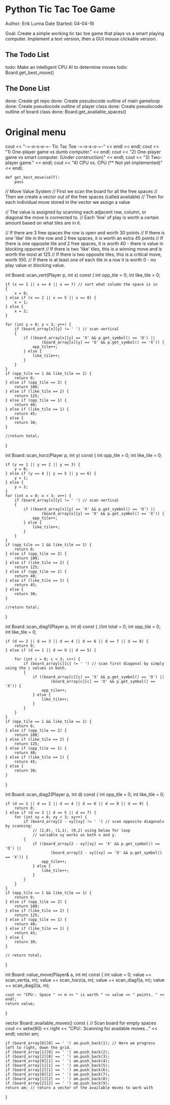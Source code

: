 Python Tic Tac Toe Game
===============

Author: Erik Lunna
Date Started: 04-04-16

Goal: Create a simple working tic tac toe game that plays vs a smart playing
computer. Implement a text version, then a GUI mouse clickable version.

The Todo List
-----------------
todo: Make an intelligent CPU AI to determine moves
todo: Board.get_best_move()

The Done List
-----------------
done: Create git repo
done: Create pseudocode outline of main gameloop 
done: Create pseudocode outline of player class
done: Create pseudocode outline of board class
done: Board.get_available_spaces()



# Original menu
cout << "-=-o-x-o-=-   Tic Tac Toe   -=-o-x-o-=-" << endl << endl;
cout << "1) One-player game vs dumb computer." << endl;
cout << "2) One-player game vs smart computer. (Under construction)" << endl;
cout << "3) Two-player game." << endl;
cout << "4) CPU vs. CPU (** Not yet implemented)" << endl;



    def get_best_move(self):
        pass

// Move Value System
// First we scan the board for all the free spaces
// Then we create a vector out of the free spaces (called available)
// Then for each individual move stored in the vector we assign a value

// The value is assigned by scanning each adjacent row, column, or diagonal the move is connected to.
// Each 'line' of play is worth a certain amount based on what tiles are in it.

// If there are 3 free spaces the row is open and worth 30 points
// If there is one 'like' tile in the row and 2 free spaces, it is worth an extra 45 points
// If there is one opposite tile and 2 free spaces, it is worth 40 - there is value in blocking opponent
// If there is two 'like' tiles, this is a winning move and is worth the most at 125
// If there is two opposite tiles, this is a critical move, worth 100.
// If there is at least one of each tile in a row it is worth 0 - no play value or blocking value.

int Board::scan_vert(Player p, int x) const {
    int opp_tile = 0;
    int like_tile = 0;

    if (x == 1 || x == 4 || x == 7) // sort what column the space is in
    {
        x = 0;
    } else if (x == 2 || x == 5 || x == 8) {
        x = 1;
    } else {
        x = 2;
    }

    for (int y = 0; y < 3; y++) {
        if (board_array[x][y] != ' ') // scan vertical
        {
            if ((board_array[x][y] == 'X' && p.get_symbol() == 'O') ||
                    (board_array[x][y] == 'O' && p.get_symbol() == 'X')) {
                opp_tile++;
            } else {
                like_tile++;
            }
        }
    }
    if (opp_tile == 1 && like_tile == 1) {
        return 0;
    } else if (opp_tile == 2) {
        return 100;
    } else if (like_tile == 2) {
        return 125;
    } else if (opp_tile == 1) {
        return 40;
    } else if (like_tile == 1) {
        return 45;
    } else {
        return 30;
    }

    //return total;
}

int Board::scan_horz(Player p, int y) const {
    int opp_tile = 0;
    int like_tile = 0;

    if (y == 1 || y == 2 || y == 3) {
        y = 0;
    } else if (y == 4 || y == 5 || y == 6) {
        y = 1;
    } else {
        y = 2;
    }
    for (int x = 0; x < 3; x++) {
        if (board_array[x][y] != ' ') // scan vertical
        {
            if ((board_array[x][y] == 'X' && p.get_symbol() == 'O') ||
                    (board_array[x][y] == 'O' && p.get_symbol() == 'X')) {
                opp_tile++;
            } else {
                like_tile++;
            }
        }
    }
    if (opp_tile == 1 && like_tile == 1) {
        return 0;
    } else if (opp_tile == 2) {
        return 100;
    } else if (like_tile == 2) {
        return 125;
    } else if (opp_tile == 1) {
        return 40;
    } else if (like_tile == 1) {
        return 45;
    } else {
        return 30;
    }

    //return total;
}

int Board::scan_diag1(Player p, int d) const {
    //int total = 0;
    int opp_tile = 0;
    int like_tile = 0;

    if (d == 2 || d == 3 || d == 4 || d == 6 || d == 7 || d == 8) {
        return 0;
    } else if (d == 1 || d == 9 || d == 5) {

        for (int c = 0; c < 3; c++) {
            if (board_array[c][c] != ' ') // scan first diagonal by simply using the i values in both.
            {
                if ((board_array[c][c] == 'X' && p.get_symbol() == 'O') ||
                        (board_array[c][c] == 'O' && p.get_symbol() == 'X')) {
                    opp_tile++;
                } else {
                    like_tile++;
                }
            }
        }
    }
    if (opp_tile == 1 && like_tile == 1) {
        return 0;
    } else if (opp_tile == 2) {
        return 100;
    } else if (like_tile == 2) {
        return 125;
    } else if (opp_tile == 1) {
        return 40;
    } else if (like_tile == 1) {
        return 45;
    } else {
        return 30;
    }
}

int Board::scan_diag2(Player p, int d) const {
    int opp_tile = 0;
    int like_tile = 0;

    if (d == 1 || d == 2 || d == 4 || d == 6 || d == 8 || d == 9) {
        return 0;
    } else if (d == 3 || d == 5 || d == 7) {
        for (int xy = 0; xy < 3; xy++) {
            if (board_array[2 - xy][xy] != ' ') // scan opposite diagonals by scanning:
                // (2,0), (1,1), (0,2) using below for loop
                // variable xy works as both x and y.
            {
                if ((board_array[2 - xy][xy] == 'X' && p.get_symbol() == 'O') ||
                        (board_array[2 - xy][xy] == 'O' && p.get_symbol() == 'X')) {
                    opp_tile++;
                } else {
                    like_tile++;
                }
            }
        }
    }
    if (opp_tile == 1 && like_tile == 1) {
        return 0;
    } else if (opp_tile == 2) {
        return 100;
    } else if (like_tile == 2) {
        return 125;
    } else if (opp_tile == 1) {
        return 40;
    } else if (like_tile == 1) {
        return 45;
    } else {
        return 30;
    }

    // return total;
}

int Board::value_move(Player& a, int m) const {
    int value = 0;
    value += scan_vert(a, m);
    value += scan_horz(a, m);
    value += scan_diag1(a, m);
    value += scan_diag2(a, m);

    cout << "CPU:: Space " << m << " is worth " << value << " points. " << endl;
    return value;
}

vector<int> Board::available_moves() const {
    // Scan board for empty spaces
    cout << setw(80) << right << "CPU:: Scanning for available moves..." << endl;
    vector<int> am;

    if (board_array[0][0] == ' ') am.push_back(1); // Here we progress left to right, down the grid.
    if (board_array[1][0] == ' ') am.push_back(2);
    if (board_array[2][0] == ' ') am.push_back(3);
    if (board_array[0][1] == ' ') am.push_back(4);
    if (board_array[1][1] == ' ') am.push_back(5);
    if (board_array[2][1] == ' ') am.push_back(6);
    if (board_array[0][2] == ' ') am.push_back(7);
    if (board_array[1][2] == ' ') am.push_back(8);
    if (board_array[2][2] == ' ') am.push_back(9);
    return am; // return a vector of the available moves to work with
}

